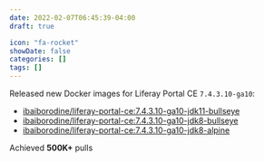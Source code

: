 ```yaml
---
date: 2022-02-07T06:45:39-04:00
draft: true

icon: "fa-rocket"
showDate: false
categories: []
tags: []
---
```


Released new Docker images for Liferay Portal CE `7.4.3.10-ga10`:
- [ibaiborodine/liferay-portal-ce:7.4.3.10-ga10-jdk11-bullseye](https://hub.docker.com/layers/ibaiborodine/liferay-portal-ce/7.4.3.10-ga10-jdk11-bullseye/images/sha256-77d1d4a3d3b771bbb4060d68302552d86c5a7e8c72a8a5c0610f3d456d6d6d8a?context=repo)
- [ibaiborodine/liferay-portal-ce:7.4.3.10-ga10-jdk8-bullseye](https://hub.docker.com/layers/ibaiborodine/liferay-portal-ce/7.4.3.10-ga10-jdk8-bullseye/images/sha256-5dde2db6bd29329f1a82a541795298487116053b13cca73674a865c7c084308a?context=repo)
- [ibaiborodine/liferay-portal-ce:7.4.3.10-ga10-jdk8-alpine](https://hub.docker.com/layers/ibaiborodine/liferay-portal-ce/7.4.3.10-ga10-jdk8-alpine/images/sha256-135dd60eb6131924ac172a21c181e9645d5130271e1cb2aa33d41ae4dcf22bef?context=repo)

Achieved **500K+** pulls
